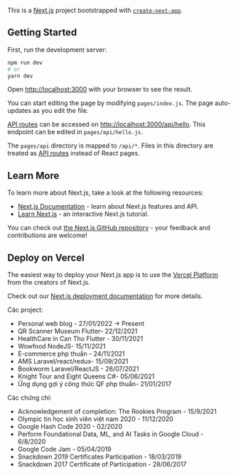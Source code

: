 This is a [Next.js](https://nextjs.org/) project bootstrapped with [`create-next-app`](https://github.com/vercel/next.js/tree/canary/packages/create-next-app).

## Getting Started

First, run the development server:

```bash
npm run dev
# or
yarn dev
```

Open [http://localhost:3000](http://localhost:3000) with your browser to see the result.

You can start editing the page by modifying `pages/index.js`. The page auto-updates as you edit the file.

[API routes](https://nextjs.org/docs/api-routes/introduction) can be accessed on [http://localhost:3000/api/hello](http://localhost:3000/api/hello). This endpoint can be edited in `pages/api/hello.js`.

The `pages/api` directory is mapped to `/api/*`. Files in this directory are treated as [API routes](https://nextjs.org/docs/api-routes/introduction) instead of React pages.

## Learn More

To learn more about Next.js, take a look at the following resources:

- [Next.js Documentation](https://nextjs.org/docs) - learn about Next.js features and API.
- [Learn Next.js](https://nextjs.org/learn) - an interactive Next.js tutorial.

You can check out [the Next.js GitHub repository](https://github.com/vercel/next.js/) - your feedback and contributions are welcome!

## Deploy on Vercel

The easiest way to deploy your Next.js app is to use the [Vercel Platform](https://vercel.com/new?utm_medium=default-template&filter=next.js&utm_source=create-next-app&utm_campaign=create-next-app-readme) from the creators of Next.js.

Check out our [Next.js deployment documentation](https://nextjs.org/docs/deployment) for more details.

Các project:

- Personal web blog - 27/01/2022 -> Present
- QR Scanner Museum Flutter- 22/12/2021
- HealthCare in Can Tho Flutter - 30/11/2021
- Wowfood NodeJS- 15/11/2021
- E-commerce php thuần - 24/11/2021
- AMS Laravel/react/redux- 15/09/2021
- Bookworm Laravel/ReactJS - 26/07/2021
- Knight Tour and Eight Queens C#- 05/06/2021
- Ứng dụng gợi ý công thức QF php thuần- 21/01/2017

Các chứng chỉ:

- Acknowledgement of completion: The Rookies Program - 15/9/2021
- Olympic tin học sinh viên việt nam 2020 - 11/12/2020
- Google Hash Code 2020 - 02/2020
- Perform Foundational Data, ML, and AI Tasks in Google Cloud - 6/8/2020
- Google Code Jam - 05/04/2019
- Snackdown 2019 Certificates Participation - 18/03/2019
- Snackdown 2017 Certificate of Participation - 28/06/2017
